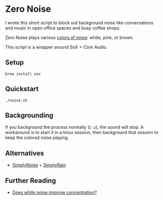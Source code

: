 # Zero Noise

I wrote this short script to block out background noise like conversations and music in open office spaces and busy coffee shops.

Zero Noise plays various [colors of noise][colors]: white, pink, or brown.

This script is a wrapper around SoX + Core Audio.

## Setup

    brew install sox

## Quickstart

    ./noise.sh

## Backgrounding

If you background the process normally (`C-z`), the sound will stop.  A workaround is to start it in a tmux session, then background that session to keep the colored noise playing.

## Alternatives

- [SimplyNoise][simplynoise] + [SimplyRain][simplyrain]

## Further Reading

- [Does white noise improve concentration?][concentration]

[colors]: https://en.wikipedia.org/wiki/Colors_of_noise
[concentration]: http://skeptics.stackexchange.com/questions/8025/does-white-noise-improve-concentration
[simplynoise]: https://simplynoise.com/
[simplyrain]: https://rain.simplynoise.com/
